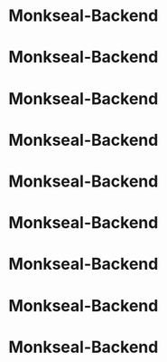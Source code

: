 # Monkseal-Backend
# Monkseal-Backend
# Monkseal-Backend
# Monkseal-Backend
# Monkseal-Backend
# Monkseal-Backend
# Monkseal-Backend
# Monkseal-Backend
# Monkseal-Backend
